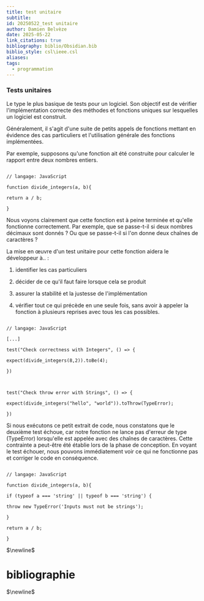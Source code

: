```yaml
---
title: test unitaire
subtitle: 
id: 20250522_test unitaire
author: Damien Belvèze
date: 2025-05-22
link_citations: true
bibliography: biblio/Obsidian.bib
biblio_style: csl\ieee.csl
aliases: 
tags:
  - programmation
---
```

### Tests unitaires

  

Le type le plus basique de tests pour un logiciel. Son objectif est de vérifier l'implémentation correcte des méthodes et fonctions uniques sur lesquelles un logiciel est construit.

Généralement, il s'agit d'une suite de petits appels de fonctions mettant en évidence des cas particuliers et l'utilisation générale des fonctions implémentées.

Par exemple, supposons qu'une fonction ait été construite pour calculer le rapport entre deux nombres entiers.
```

// langage: JavaScript

function divide_integers(a, b){

return a / b;

}

```

Nous voyons clairement que cette fonction est à peine terminée et qu'elle fonctionne correctement. Par exemple, que se passe-t-il si deux nombres décimaux sont donnés ? Ou que se passe-t-il si l'on donne deux chaînes de caractères ?

  

La mise en œuvre d'un test unitaire pour cette fonction aidera le développeur à.. :

1. identifier les cas particuliers

2. décider de ce qu'il faut faire lorsque cela se produit

3. assurer la stabilité et la justesse de l'implémentation

4. vérifier tout ce qui précède en une seule fois, sans avoir à appeler la fonction à plusieurs reprises avec tous les cas possibles.

```

// langage: JavaScript

[...]

test("Check correctness with Integers", () => {

expect(divide_integers(8,2)).toBe(4);

})

  

test("Check throw error with Strings", () => {

expect(divide_integers("hello", "world")).toThrow(TypeError);

})

```

Si nous exécutons ce petit extrait de code, nous constatons que le deuxième test échoue, car notre fonction ne lance pas d'erreur de type (TypeError) lorsqu'elle est appelée avec des chaînes de caractères. Cette contrainte a peut-être été établie lors de la phase de conception. En voyant le test échouer, nous pouvons immédiatement voir ce qui ne fonctionne pas et corriger le code en conséquence.

```

// langage: JavaScript

function divide_integers(a, b){

if (typeof a === 'string' || typeof b === 'string') {

throw new TypeError('Inputs must not be strings');

}

return a / b;

}

```

$\newline$
# bibliographie
$\newline$






